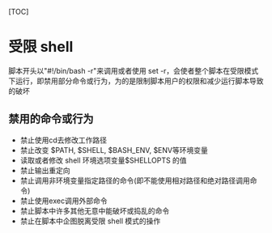 [TOC]
# 受限 shell
脚本开头以"#!/bin/bash -r"来调用或者使用 set -r，会使者整个脚本在受限模式下运行，即禁用部分命令或行为，为的是限制脚本用户的权限和减少运行脚本导致的破坏
## 禁用的命令或行为
- 禁止使用cd去修改工作路径
- 禁止改变 $PATH, $SHELL, $BASH_ENV, $ENV等环境变量
- 读取或者修改 shell 环境选项变量$SHELLOPTS 的值
- 禁止输出重定向
- 禁止调用非环境变量指定路径的命令(即不能使用相对路径和绝对路径调用命令)
- 禁止使用exec调用外部命令
- 禁止脚本中许多其他无意中能破坏或捣乱的命令
- 禁止在脚本中企图脱离受限 shell 模式的操作
